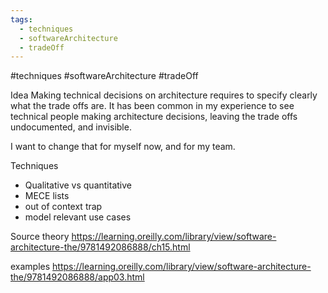 ```yaml
---
tags:
  - techniques
  - softwareArchitecture
  - tradeOff
---
```

#techniques #softwareArchitecture #tradeOff


Idea
Making technical decisions on architecture requires to specify clearly what the trade offs are. It has been common in  my experience to see technical people making architecture decisions, leaving the trade offs undocumented, and invisible. 

I want to change that for myself now, and for my team.

Techniques
- Qualitative vs quantitative 
- MECE lists
- out of context trap
- model relevant use cases 

Source
theory https://learning.oreilly.com/library/view/software-architecture-the/9781492086888/ch15.html

examples https://learning.oreilly.com/library/view/software-architecture-the/9781492086888/app03.html

